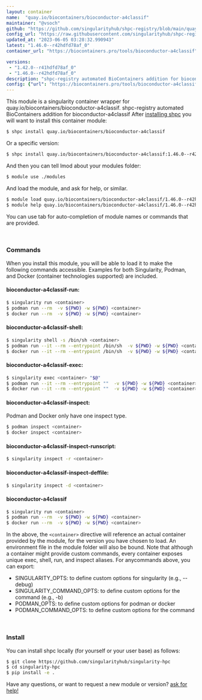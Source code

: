 ```yaml
---
layout: container
name:  "quay.io/biocontainers/bioconductor-a4classif"
maintainer: "@vsoch"
github: "https://github.com/singularityhub/shpc-registry/blob/main/quay.io/biocontainers/bioconductor-a4classif/container.yaml"
config_url: "https://raw.githubusercontent.com/singularityhub/shpc-registry/main/quay.io/biocontainers/bioconductor-a4classif/container.yaml"
updated_at: "2023-06-05 03:28:32.990943"
latest: "1.46.0--r42hdfd78af_0"
container_url: "https://biocontainers.pro/tools/bioconductor-a4classif"

versions:
 - "1.42.0--r41hdfd78af_0"
 - "1.46.0--r42hdfd78af_0"
description: "shpc-registry automated BioContainers addition for bioconductor-a4classif"
config: {"url": "https://biocontainers.pro/tools/bioconductor-a4classif", "maintainer": "@vsoch", "description": "shpc-registry automated BioContainers addition for bioconductor-a4classif", "latest": {"1.46.0--r42hdfd78af_0": "sha256:f8a860c6326be72087987f6b2aa6d571ee23a052e338816b29cb2677db202c12"}, "tags": {"1.42.0--r41hdfd78af_0": "sha256:5d1bfc36c3c9c89a3b32d603fb16d44d7e273d05be0e1d8b21090af67a7d0c21", "1.46.0--r42hdfd78af_0": "sha256:f8a860c6326be72087987f6b2aa6d571ee23a052e338816b29cb2677db202c12"}, "docker": "quay.io/biocontainers/bioconductor-a4classif"}
---
```


This module is a singularity container wrapper for quay.io/biocontainers/bioconductor-a4classif.
shpc-registry automated BioContainers addition for bioconductor-a4classif
After [installing shpc](#install) you will want to install this container module:


```bash
$ shpc install quay.io/biocontainers/bioconductor-a4classif
```

Or a specific version:

```bash
$ shpc install quay.io/biocontainers/bioconductor-a4classif:1.46.0--r42hdfd78af_0
```

And then you can tell lmod about your modules folder:

```bash
$ module use ./modules
```

And load the module, and ask for help, or similar.

```bash
$ module load quay.io/biocontainers/bioconductor-a4classif/1.46.0--r42hdfd78af_0
$ module help quay.io/biocontainers/bioconductor-a4classif/1.46.0--r42hdfd78af_0
```

You can use tab for auto-completion of module names or commands that are provided.

<br>

### Commands

When you install this module, you will be able to load it to make the following commands accessible.
Examples for both Singularity, Podman, and Docker (container technologies supported) are included.

#### bioconductor-a4classif-run:

```bash
$ singularity run <container>
$ podman run --rm  -v ${PWD} -w ${PWD} <container>
$ docker run --rm  -v ${PWD} -w ${PWD} <container>
```

#### bioconductor-a4classif-shell:

```bash
$ singularity shell -s /bin/sh <container>
$ podman run --it --rm --entrypoint /bin/sh  -v ${PWD} -w ${PWD} <container>
$ docker run --it --rm --entrypoint /bin/sh  -v ${PWD} -w ${PWD} <container>
```

#### bioconductor-a4classif-exec:

```bash
$ singularity exec <container> "$@"
$ podman run --it --rm --entrypoint ""  -v ${PWD} -w ${PWD} <container> "$@"
$ docker run --it --rm --entrypoint ""  -v ${PWD} -w ${PWD} <container> "$@"
```

#### bioconductor-a4classif-inspect:

Podman and Docker only have one inspect type.

```bash
$ podman inspect <container>
$ docker inspect <container>
```

#### bioconductor-a4classif-inspect-runscript:

```bash
$ singularity inspect -r <container>
```

#### bioconductor-a4classif-inspect-deffile:

```bash
$ singularity inspect -d <container>
```



#### bioconductor-a4classif

```bash
$ singularity run <container>
$ podman run --rm  -v ${PWD} -w ${PWD} <container>
$ docker run --rm  -v ${PWD} -w ${PWD} <container>
```


In the above, the `<container>` directive will reference an actual container provided
by the module, for the version you have chosen to load. An environment file in the
module folder will also be bound. Note that although a container
might provide custom commands, every container exposes unique exec, shell, run, and
inspect aliases. For anycommands above, you can export:

 - SINGULARITY_OPTS: to define custom options for singularity (e.g., --debug)
 - SINGULARITY_COMMAND_OPTS: to define custom options for the command (e.g., -b)
 - PODMAN_OPTS: to define custom options for podman or docker
 - PODMAN_COMMAND_OPTS: to define custom options for the command

<br>

### Install

You can install shpc locally (for yourself or your user base) as follows:

```bash
$ git clone https://github.com/singularityhub/singularity-hpc
$ cd singularity-hpc
$ pip install -e .
```

Have any questions, or want to request a new module or version? [ask for help!](https://github.com/singularityhub/singularity-hpc/issues)